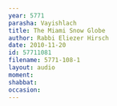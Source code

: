 ```yaml
---
year: 5771
parasha: Vayishlach
title: The Miami Snow Globe
author: Rabbi Eliezer Hirsch
date: 2010-11-20
id: 57711081
filename: 5771-108-1
layout: audio
moment: 
shabbat: 
occasion: 
---
```

